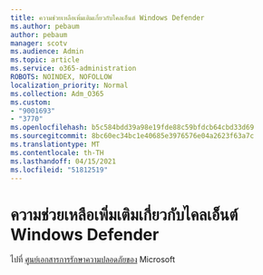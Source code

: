 ```yaml
---
title: ความช่วยเหลือเพิ่มเติมเกี่ยวกับไคลเอ็นต์ Windows Defender
ms.author: pebaum
author: pebaum
manager: scotv
ms.audience: Admin
ms.topic: article
ms.service: o365-administration
ROBOTS: NOINDEX, NOFOLLOW
localization_priority: Normal
ms.collection: Adm_O365
ms.custom:
- "9001693"
- "3770"
ms.openlocfilehash: b5c584bdd39a98e19fde88c59bfdcb64cbd33d69
ms.sourcegitcommit: 8bc60ec34bc1e40685e3976576e04a2623f63a7c
ms.translationtype: MT
ms.contentlocale: th-TH
ms.lasthandoff: 04/15/2021
ms.locfileid: "51812519"
---
```

# <a name="for-more-help-with-windows-defender-client"></a>ความช่วยเหลือเพิ่มเติมเกี่ยวกับไคลเอ็นต์ Windows Defender

ไปที่ [ศูนย์เอกสารการรักษาความปลอดภัยของ](https://docs.microsoft.com/security/#pivot=products&panel=products1) Microsoft
